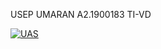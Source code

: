 USEP UMARAN
A2.1900183
TI-VD

[![UAS](https://res.cloudinary.com/marcomontalbano/image/upload/v1642411381/video_to_markdown/images/google-drive--1_mrFHCkdm16oreUwPoy4FqGet4ObWGeY-c05b58ac6eb4c4700831b2b3070cd403.jpg)](https://drive.google.com/file/d/1_mrFHCkdm16oreUwPoy4FqGet4ObWGeY/view?usp=sharing "UAS")